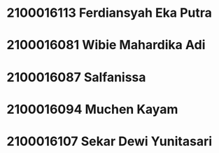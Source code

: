 # 2100016113 Ferdiansyah Eka Putra
# 2100016081 Wibie Mahardika Adi
# 2100016087 Salfanissa
# 2100016094 Muchen Kayam
# 2100016107 Sekar Dewi Yunitasari
